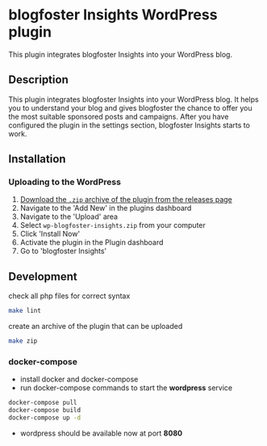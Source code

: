 # blogfoster Insights WordPress plugin

This plugin integrates blogfoster Insights into your WordPress blog.

## Description

This plugin integrates blogfoster Insights into your WordPress blog. It
helps you to understand your blog and gives blogfoster the chance to offer you
the most suitable sponsored posts and campaigns. After you have configured the
plugin in the settings section, blogfoster Insights starts to work.

## Installation

### Uploading to the WordPress

1. [Download the `.zip` archive of the plugin from the releases page][001]
2. Navigate to the 'Add New' in the plugins dashboard
3. Navigate to the 'Upload' area
4. Select `wp-blogfoster-insights.zip` from your computer
5. Click 'Install Now'
6. Activate the plugin in the Plugin dashboard
7. Go to 'blogfoster Insights'

## Development

check all php files for correct syntax

```bash
make lint
```

create an archive of the plugin that can be uploaded

```bash
make zip
```

### docker-compose

- install docker and docker-compose
- run docker-compose commands to start the **wordpress** service

```bash
docker-compose pull
docker-compose build
docker-compose up -d
```

- wordpress should be available now at port **8080**


<!-- Links -->

[001]: https://github.com/blogfoster/wp-blogfoster-insights/releases/latest
